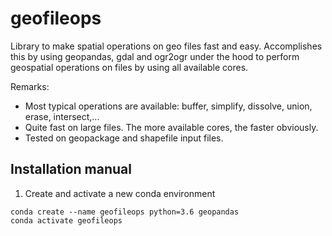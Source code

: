 # geofileops
Library to make spatial operations on geo files fast and easy. Accomplishes this by using geopandas, gdal and ogr2ogr under the hood to perform geospatial operations on files by using all available cores.

Remarks: 
* Most typical operations are available: buffer, simplify, dissolve, union, erase, intersect,...
* Quite fast on large files. The more available cores, the faster obviously.
* Tested on geopackage and shapefile input files.

## Installation manual

1. Create and activate a new conda environment
```
conda create --name geofileops python=3.6 geopandas
conda activate geofileops
```
